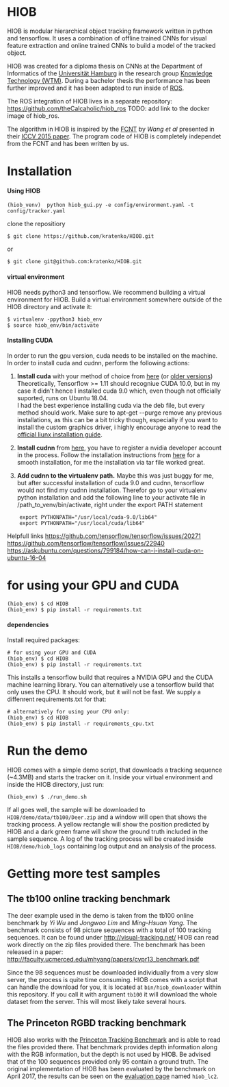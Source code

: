 HIOB
====
HIOB is modular hierarchical object tracking framework written in python and tensorflow. It uses a combination of offline trained CNNs for visual feature extraction and online trained CNNs to build a model of the tracked object. 

HIOB was created for a diploma thesis on CNNs at the Department of Informatics of the [Universität Hamburg](https://www.uni-hamburg.de/) in the research group [Knowledge Technology (WTM)](https://www.inf.uni-hamburg.de/en/inst/ab/wtm/). During a bachelor thesis the performance has been further improved and it has been adapted to run inside of [ROS](http://www.ros.org/).

The ROS integration of HIOB lives in a separate repository: https://github.com/theCalcaholic/hiob_ros
TODO: add link to the docker image of hiob_ros.

The algorithm in HIOB is inspired by the [FCNT](https://github.com/scott89/FCNT) by *Wang et al* presented in their [ICCV 2015 paper](http://202.118.75.4/lu/Paper/ICCV2015/iccv15_lijun.pdf). The program code of HIOB is completely independet from the FCNT and has been written by us.

# Installation

#### Using HIOB

    (hiob_venv)  python hiob_gui.py -e config/environment.yaml -t config/tracker.yaml


clone the repositiory

    $ git clone https://github.com/kratenko/HIOB.git

or

    $ git clone git@github.com:kratenko/HIOB.git

#### virtual environment
HIOB needs python3 and tensorflow. We recommend building a virtual environment for HIOB.
Build a virtual environment somewhere outside of the HIOB directory and activate it:

    $ virtualenv -ppython3 hiob_env
    $ source hiob_env/bin/activate
    
#### Installing CUDA
In order to run the gpu version, cuda needs to be installed on the machine. In order to install cuda and cudnn, perform the following actions:
1. <b>Install cuda</b> with your method of choice from <a href="https://developer.nvidia.com/cuda-downloads">here</a> 
(or <a href="https://developer.nvidia.com/cuda-toolkit-archive">older versions</a>) <br>
Theoretically, Tensorflow >= 1.11 should recogniue CUDA 10.0, but in my case it didn't hence I installed cuda 9.0 which, even though not officially suported,
runs on Ubuntu 18.04.<br>
I had the best experience installing cuda via the deb file, but every method should work. Make sure to apt-get --purge remove any previous installations, as this can be
a bit tricky though, especially if you want to install the custom graphics driver, i highly encourage anyone to read the <a href="http://developer.download.nvidia.com/compute/cuda/7.5/Prod/docs/sidebar/CUDA_Installation_Guide_Linux.pdf">official liunx installation guide</a>.

2. <b>Install cudnn</b> from <a href="https://developer.nvidia.com/cudnn">here</a>, you have to register a nvidia developer account in the process.
 Follow the installation instructions from <a href="https://docs.nvidia.com/deeplearning/sdk/cudnn-install/index.html">here</a> for a smooth installation, for me 
 the installation via tar file worked great.
 
3. <b>Add cudnn to the virtualenv path.</b> Maybe this was just buggy for me, but after successful installation of cuda 9.0 and cudnn, tensorflow would not find my
cudnn installation. Therefor go to your virtualenv python installation and add the following line to your activate file in /path_to_venv/bin/activate, right under the export PATH statement

```
    export PYTHONPATH="/usr/local/cuda-9.0/lib64"
    export PYTHONPATH="/usr/local/cuda/lib64"
```

Helpfull links
https://github.com/tensorflow/tensorflow/issues/20271
https://github.com/tensorflow/tensorflow/issues/22940
https://askubuntu.com/questions/799184/how-can-i-install-cuda-on-ubuntu-16-04


# for using your GPU and CUDA
    (hiob_env) $ cd HIOB
    (hiob_env) $ pip install -r requirements.txt 

    
#### dependencies
Install required packages:

    # for using your GPU and CUDA
    (hiob_env) $ cd HIOB
    (hiob_env) $ pip install -r requirements.txt 

This installs a tensorflow build that requires a NVIDIA GPU and the CUDA machine learning library. You can alternatively use a tensorflow build that only uses the CPU. It should work, but it will not be fast. We supply a diffenrent requirements.txt for that:

    # alternatively for using your CPU only:
    (hiob_env) $ cd HIOB
    (hiob_env) $ pip install -r requirements_cpu.txt
    

# Run the demo
HIOB comes with a simple demo script, that downloads a tracking sequence (~4.3MB) and starts the tracker on it. Inside your virtual environment and inside the HIOB directory, just run:

    (hiob_env) $ ./run_demo.sh
    
If all goes well, the sample will be downloaded to `HIOB/demo/data/tb100/Deer.zip` and a window will open that shows the tracking process. A yellow rectangle will show the position predicted by HIOB and a dark green frame will show the ground truth included in the sample sequence. A log of the tracking process will be created inside `HIOB/demo/hiob_logs` containing log output and an analysis of the process.


# Getting more test samples
## The tb100 online tracking benchmark
The deer example used in the demo is taken from the tb100 online benchmark by *Yi Wu* and *Jongwoo Lim* and *Ming-Hsuan Yang*. The benchmark consists of 98 picture sequences with a total of 100 tracking sequences. It can be found under http://visual-tracking.net/ HIOB can read work directly on the zip files provided there. The benchmark has been released in a paper:  http://faculty.ucmerced.edu/mhyang/papers/cvpr13_benchmark.pdf

Since the 98 sequences must be downloaded individually from a very slow server, the process is quite time consuming. HIOB comes with a script that can handle the download for you, it is located at `bin/hiob_downloader` within this repository. If you call it with argument `tb100` it will download the whole dataset from the server. This will most likely take several hours.

## The Princeton RGBD tracking benchmark
HIOB also works with the [Princeton Tracking Benchmark](http://tracking.cs.princeton.edu) and is able to read the files provided there. That benchmark provides depth information along with the RGB information, but the depth is not used by HIOB. Be advised that of the 100 sequences provided only 95 contain a ground truth. The original implementation of HIOB has been evaluated by the benchmark on April 2017, the results can be seen on the [evaluation page](http://tracking.cs.princeton.edu/eval.php) named `hiob_lc2`.
